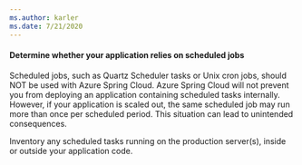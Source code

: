 ```yaml
---
ms.author: karler
ms.date: 7/21/2020
---
```


#### Determine whether your application relies on scheduled jobs

Scheduled jobs, such as Quartz Scheduler tasks or Unix cron jobs, should NOT be used with Azure Spring Cloud. Azure Spring Cloud will not prevent you from deploying an application containing scheduled tasks internally. However, if your application is scaled out, the same scheduled job may run more than once per scheduled period. This situation can lead to unintended consequences.

Inventory any scheduled tasks running on the production server(s), inside or outside your application code.
